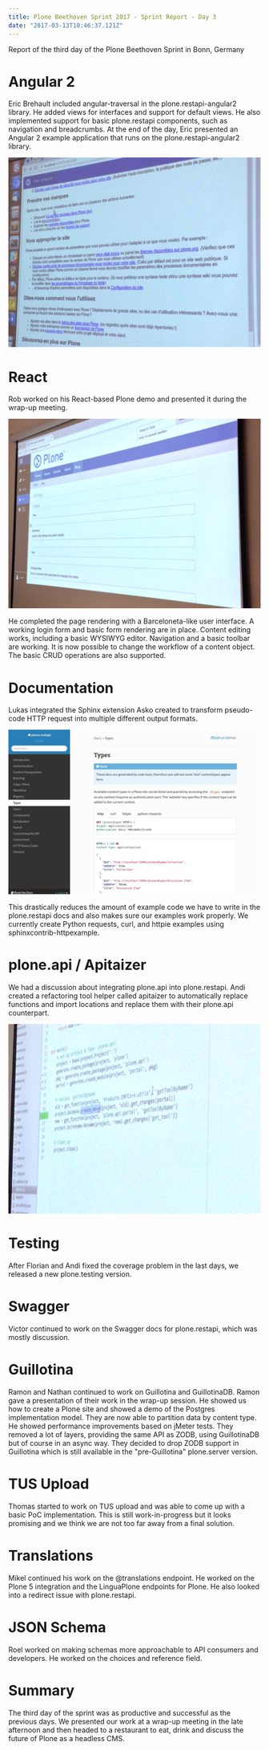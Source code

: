 ```yaml
---
title: Plone Beethoven Sprint 2017 - Sprint Report - Day 3
date: "2017-03-13T10:46:37.121Z"
---
```


Report of the third day of the Plone Beethoven Sprint in Bonn, Germany

# Angular 2

Eric Brehault included angular-traversal in the plone.restapi-angular2 library. He added views for interfaces and support for default views. He also implemented support for basic plone.restapi components, such as navigation and breadcrumbs. At the end of the day, Eric presented an Angular 2 example application that runs on the plone.restapi-angular2 library.

![](1.jpeg)

# React

Rob worked on his React-based Plone demo and presented it during the wrap-up meeting.

![](2.jpeg)

He completed the page rendering with a Barceloneta-like user interface. A working login form and basic form rendering are in place. Content editing works, including a basic WYSIWYG editor. Navigation and a basic toolbar are working. It is now possible to change the workflow of a content object. The basic CRUD operations are also supported.

# Documentation

Lukas integrated the Sphinx extension Asko created to transform pseudo-code HTTP request into multiple different output formats.

![](3.jpeg)

This drastically reduces the amount of example code we have to write in the plone.restapi docs and also makes sure our examples work properly. We currently create Python requests, curl, and httpie examples using sphinxcontrib-httpexample.

# plone.api / Apitaizer

We had a discussion about integrating plone.api into plone.restapi. Andi created a refactoring tool helper called apitaizer to automatically replace functions and import locations and replace them with their plone.api counterpart.

![](4.jpeg)

# Testing

After Florian and Andi fixed the coverage problem in the last days, we released a new plone.testing version.

# Swagger

Victor continued to work on the Swagger docs for plone.restapi, which was mostly discussion.

# Guillotina

Ramon and Nathan continued to work on Guillotina and GuillotinaDB. Ramon gave a presentation of their work in the wrap-up session. He showed us how to create a Plone site and showed a demo of the Postgres implementation model. They are now able to partition data by content type. He showed performance improvements based on jMeter tests. They removed a lot of layers, providing the same API as ZODB, using GuillotinaDB but of course in an async way. They decided to drop ZODB support in Guillotina which is still available in the "pre-Guillotina" plone.server version.

# TUS Upload

Thomas started to work on TUS upload and was able to come up with a basic PoC implementation. This is still work-in-progress but it looks promising and we think we are not too far away from a final solution.

# Translations

Mikel continued his work on the @translations endpoint. He worked on the Plone 5 integration and the LinguaPlone endpoints for Plone. He also looked into a redirect issue with plone.restapi.

# JSON Schema

Roel worked on making schemas more approachable to API consumers and developers. He worked on the choices and reference field.

# Summary

The third day of the sprint was as productive and successful as the previous days. We presented our work at a wrap-up meeting in the late afternoon and then headed to a restaurant to eat, drink and discuss the future of Plone as a headless CMS.